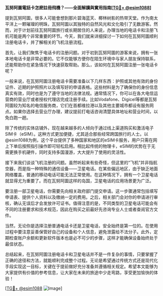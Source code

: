 **瓦努阿圖電話卡怎麽註冊飛機？——全面解讀與實用指南[[TG💪+ @esim1088](https://t.me/s/esim1088)]**

提到瓦努阿圖，很多人可能會想到那片碧海蓝天、椰林树影的热带天堂。作为南太平洋上一颗璀璨的明珠，瓦努阿圖以其独特的自然风光和文化吸引了无数游客。然而，对于计划前往瓦努阿圖旅行或长期居住的人来说，办理当地的电话卡和注册飞机可能是两个非常重要的环节。今天，我们就来详细探讨一下如何在瓦努阿圖顺利注册电话卡，并了解相关的飞机注册流程。

首先，让我们聚焦于电话卡的注册问题。对于初到瓦努阿圖的游客来说，拥有一张本地电话卡是非常必要的。它不仅能够方便你在陌生环境中与家人朋友保持联系，还能帮助你在紧急情况下快速获取帮助。那么，该如何在瓦努阿圖注册一张电话卡呢？

一般来说，在瓦努阿圖注册电话卡需要准备以下几样东西：护照或其他有效的身份证件、近期的护照照片以及填写好的申请表格。这些材料是为了确保你的身份信息真实有效，同时也是为了遵守当地的法律法规。通常情况下，你可以在各大电信运营商的营业厅或者授权代理店完成注册手续。比如Vodafone、Digicel等都是瓦努阿圖较为知名的电信服务商，它们在首都维拉港以及其他主要城市都设有服务网点。如果你选择去营业厅办理，建议提前打电话咨询清楚具体地址和营业时间，以免白跑一趟。

除了传统的实体店铺外，现在越来越多的人倾向于通过线上渠道购买和激活电子SIM卡（eSIM）。这种方式更加便捷，尤其适合那些经常跨国旅行的人士。以@esim1088为例，这个平台提供了多种国家和地区的eSIM卡服务，用户只需在网上下单后按照指引操作即可轻松启用。相比起传统的物理卡，eSIM的优势在于无需更换手机硬件，同时支持多国漫游，大大提升了使用的灵活性。

接下来我们谈谈飞机注册的问题。虽然听起来有些奇怪，但这里的“飞机”并非指航空器，而是指一种特殊的通信设备——卫星电话。在某些偏远地区，由于缺乏地面网络覆盖，普通的移动电话可能无法正常使用。在这种情况下，拥有一个卫星电话就显得尤为重要了。而在瓦努阿圖这样的岛国，卫星电话的应用场景更为广泛。

要注册一部卫星电话，你需要先向相关政府部门提交申请。这一步骤通常包括填写申请表、提供个人资料以及缴纳一定的费用。之后，相关部门会对你的申请进行审核，确认无误后才会发放许可证书。值得注意的是，不同类型的卫星电话可能会有不同的注册要求和技术规范，因此在购买之前最好先咨询专业人士或者查阅官方文件。

当然，无论你是选择注册普通电话卡还是卫星电话，安全始终是第一位的。在使用过程中要注意妥善保管好自己的设备和个人信息，避免泄露给不法分子。此外，定期检查账户余额和更新软件版本也是必不可少的步骤，这样才能确保设备始终处于最佳状态。

总结起来，在瓦努阿圖注册电话卡和卫星电话并不是一件复杂的事情，只要掌握了正确的途径和方法，就能顺利完成整个过程。无论是希望通过传统方式还是现代化手段实现这一目标，关键在于提前做好充分准备并遵循相关规定。希望本文能够为大家提供有价值的参考信息，让大家在未来的旅途中少走弯路，享受更加愉快的体验！

[[TG💪+ @esim1088](https://t.me/s/esim1088) ![Image](https://i.postimg.cc/4NQfJmqS/Snipaste-2025-05-13-00-14-12.png)]
